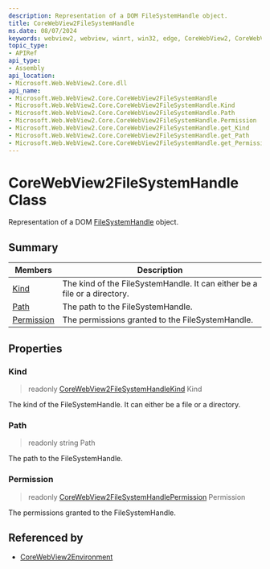 ```yaml
---
description: Representation of a DOM FileSystemHandle object.
title: CoreWebView2FileSystemHandle
ms.date: 08/07/2024
keywords: webview2, webview, winrt, win32, edge, CoreWebView2, CoreWebView2Controller, browser control, edge html, CoreWebView2FileSystemHandle
topic_type:
- APIRef
api_type:
- Assembly
api_location:
- Microsoft.Web.WebView2.Core.dll
api_name:
- Microsoft.Web.WebView2.Core.CoreWebView2FileSystemHandle
- Microsoft.Web.WebView2.Core.CoreWebView2FileSystemHandle.Kind
- Microsoft.Web.WebView2.Core.CoreWebView2FileSystemHandle.Path
- Microsoft.Web.WebView2.Core.CoreWebView2FileSystemHandle.Permission
- Microsoft.Web.WebView2.Core.CoreWebView2FileSystemHandle.get_Kind
- Microsoft.Web.WebView2.Core.CoreWebView2FileSystemHandle.get_Path
- Microsoft.Web.WebView2.Core.CoreWebView2FileSystemHandle.get_Permission
---
```


# CoreWebView2FileSystemHandle Class



Representation of a DOM [FileSystemHandle](https://developer.mozilla.org/docs/Web/API/FileSystemHandle) object.

## Summary

Members|Description
--|--
[Kind](#kind) | The kind of the FileSystemHandle. It can either be a file or a directory.
[Path](#path) | The path to the FileSystemHandle.
[Permission](#permission) | The permissions granted to the FileSystemHandle.

## Properties

### Kind

> readonly  [CoreWebView2FileSystemHandleKind](corewebview2filesystemhandlekind.md) Kind

The kind of the FileSystemHandle. It can either be a file or a directory.

### Path

> readonly  string Path

The path to the FileSystemHandle.

### Permission

> readonly  [CoreWebView2FileSystemHandlePermission](corewebview2filesystemhandlepermission.md) Permission

The permissions granted to the FileSystemHandle.






## Referenced by

- [CoreWebView2Environment](corewebview2environment.md)

